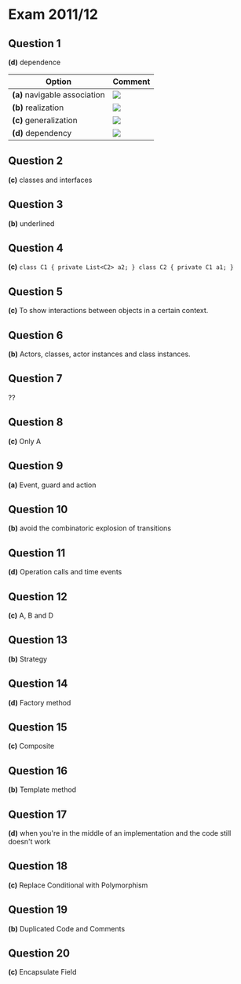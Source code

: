 # Exam 2011/12

## Question 1

**(d)** dependence

| Option | Comment |
|--------|---------|
| **(a)** navigable association | ![](https://www.uml-diagrams.org/association/class-navigability-navigable.png) |
| **(b)** realization | ![](https://www.uml-diagrams.org/uml-core/class-interface-realization.png) |
| **(c)** generalization | ![](https://www.uml-diagrams.org/class-diagrams/class-generalizaion-separate.png) |
| **(d)** dependency | ![](https://www.uml-diagrams.org/uml-core/class-dependency-usage.png) |

## Question 2

**(c)** classes and interfaces

## Question 3

**(b)** underlined

## Question 4

**(c)** `class C1 { private List<C2> a2; } class C2 { private C1 a1; }`

## Question 5

**(c)** To show interactions between objects in a certain context.

## Question 6

**(b)** Actors, classes, actor instances and class instances.

## Question 7

??

## Question 8

**(c)** Only A

## Question 9

**(a)** Event, guard and action

## Question 10

**(b)** avoid the combinatoric explosion of transitions

## Question 11

**(d)** Operation calls and time events

## Question 12

**(c)** A, B and D

## Question 13

**(b)** Strategy

## Question 14

**(d)** Factory method

## Question 15

**(c)** Composite

## Question 16

**(b)** Template method

## Question 17

**(d)** when you're in the middle of an implementation and the code still doesn't work

## Question 18

**(c)** Replace Conditional with Polymorphism

## Question 19

**(b)** Duplicated Code and Comments

## Question 20

**(c)** Encapsulate Field
